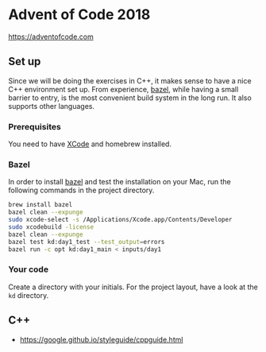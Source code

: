 # Advent of Code 2018

https://adventofcode.com

## Set up

Since we will be doing the exercises in C++, it makes sense to have a nice C++
environment set up. From experience, [bazel](https://bazel.io), while having a
small barrier to entry, is the most convenient build system in the long run. It
also supports other languages.


### Prerequisites

You need to have
[XCode](https://itunes.apple.com/de/app/xcode/id497799835?l=en&mt=12) and
homebrew installed.


### Bazel

In order to install [bazel](https://bazel.io) and test the installation on your
Mac, run the following commands in the project directory. 

```bash
brew install bazel
bazel clean --expunge
sudo xcode-select -s /Applications/Xcode.app/Contents/Developer
sudo xcodebuild -license
bazel clean --expunge
bazel test kd:day1_test --test_output=errors
bazel run -c opt kd:day1_main < inputs/day1
```


### Your code

Create a directory with your initials. For the project layout, have a look at
the `kd` directory.


## C++

 * https://google.github.io/styleguide/cppguide.html
